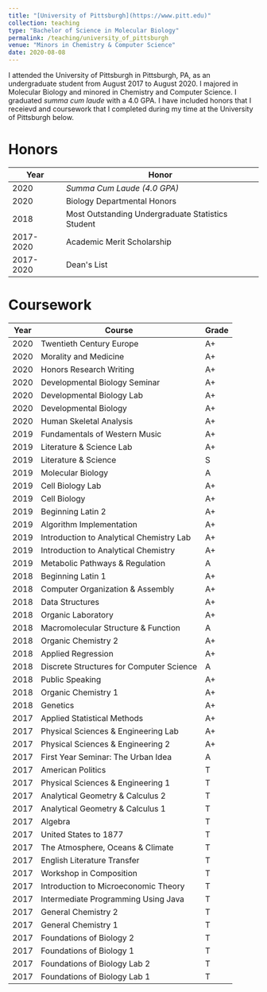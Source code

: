 ```yaml
---
title: "[University of Pittsburgh](https://www.pitt.edu)"
collection: teaching
type: "Bachelor of Science in Molecular Biology"
permalink: /teaching/university_of_pittsburgh
venue: "Minors in Chemistry & Computer Science"
date: 2020-08-08
---
```


I attended the University of Pittsburgh in Pittsburgh, PA, as an undergraduate student from August 2017 to August 2020. I majored in Molecular Biology and minored in Chemistry and Computer Science. I graduated *summa cum laude* with a 4.0 GPA. I have included honors that I receievd and coursework that I completed during my time at the University of Pittsburgh below.

Honors
======
| Year       | Honor                                             |
|------------|---------------------------------------------------|
| 2020       | *Summa Cum Laude (4.0 GPA)*                       |
| 2020       | Biology Departmental Honors                       |
| 2018       | Most Outstanding Undergraduate Statistics Student |
| 2017-2020  | Academic Merit Scholarship                        |
| 2017-2020  | Dean's List                                       |


Coursework
======
| Year | Course                                    | Grade |
|------|-------------------------------------------|-------|
| 2020 | Twentieth Century Europe                  | A+    |
| 2020 | Morality and Medicine                     | A+    |
| 2020 | Honors Research Writing                   | A+    |
| 2020 | Developmental Biology Seminar             | A+    |
| 2020 | Developmental Biology Lab                 | A+    |
| 2020 | Developmental Biology                     | A+    |
| 2020 | Human Skeletal Analysis                   | A+    |
| 2019 | Fundamentals of Western Music             | A+    |
| 2019 | Literature & Science Lab                  | A+    |
| 2019 | Literature & Science                      | S     |
| 2019 | Molecular Biology                         | A     |
| 2019 | Cell Biology Lab                          | A+    |
| 2019 | Cell Biology                              | A+    |
| 2019 | Beginning Latin 2                        | A+    |
| 2019 | Algorithm Implementation                  | A+    |
| 2019 | Introduction to Analytical Chemistry Lab  | A+    |
| 2019 | Introduction to Analytical Chemistry      | A+    |
| 2019 | Metabolic Pathways & Regulation           | A     |
| 2018 | Beginning Latin 1                        | A+    |
| 2018 | Computer Organization & Assembly          | A+    |
| 2018 | Data Structures                           | A+    |
| 2018 | Organic Laboratory                        | A+    |
| 2018 | Macromolecular Structure & Function       | A     |
| 2018 | Organic Chemistry 2                       | A+    |
| 2018 | Applied Regression                        | A+    |
| 2018 | Discrete Structures for Computer Science  | A     |
| 2018 | Public Speaking                           | A+    |
| 2018 | Organic Chemistry 1                       | A+    |
| 2018 | Genetics                                  | A+    |
| 2017 | Applied Statistical Methods               | A+    |
| 2017 | Physical Sciences & Engineering Lab      | A+    |
| 2017 | Physical Sciences & Engineering 2        | A+    |
| 2017 | First Year Seminar: The Urban Idea        | A     |
| 2017 | American Politics                         | T     |
| 2017 | Physical Sciences & Engineering 1        | T     |
| 2017 | Analytical Geometry & Calculus 2          | T     |
| 2017 | Analytical Geometry & Calculus 1          | T     |
| 2017 | Algebra                                   | T     |
| 2017 | United States to 1877                     | T     |
| 2017 | The Atmosphere, Oceans & Climate          | T     |
| 2017 | English Literature Transfer               | T     |
| 2017 | Workshop in Composition                   | T     |
| 2017 | Introduction to Microeconomic Theory      | T     |
| 2017 | Intermediate Programming Using Java       | T     |
| 2017 | General Chemistry 2                       | T     |
| 2017 | General Chemistry 1                       | T     |
| 2017 | Foundations of Biology 2                  | T     |
| 2017 | Foundations of Biology 1                  | T     |
| 2017 | Foundations of Biology Lab 2              | T     |
| 2017 | Foundations of Biology Lab 1              | T     |
